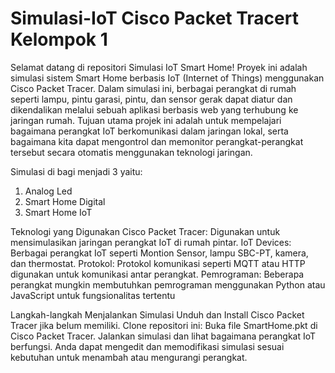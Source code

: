 # Simulasi-IoT Cisco Packet Tracert Kelompok 1
Selamat datang di repositori Simulasi IoT Smart Home! Proyek ini adalah simulasi sistem Smart Home berbasis IoT (Internet of Things) menggunakan Cisco Packet Tracer. Dalam simulasi ini, berbagai perangkat di rumah seperti lampu, pintu garasi, pintu, dan sensor gerak dapat diatur dan dikendalikan melalui sebuah aplikasi berbasis web yang terhubung ke jaringan rumah.
Tujuan utama projek ini adalah untuk mempelajari bagaimana perangkat IoT berkomunikasi dalam jaringan lokal, serta bagaimana kita dapat mengontrol dan memonitor perangkat-perangkat tersebut secara otomatis menggunakan teknologi jaringan.

Simulasi di bagi menjadi 3 yaitu:
1. Analog Led
2. Smart Home Digital
3. Smart Home IoT
   
Teknologi yang Digunakan
Cisco Packet Tracer: Digunakan untuk mensimulasikan jaringan perangkat IoT di rumah pintar.
IoT Devices: Berbagai perangkat IoT seperti Montion Sensor, lampu SBC-PT, kamera, dan thermostat.
Protokol: Protokol komunikasi seperti MQTT atau HTTP digunakan untuk komunikasi antar perangkat.
Pemrograman: Beberapa perangkat mungkin membutuhkan pemrograman menggunakan Python atau JavaScript untuk fungsionalitas tertentu

Langkah-langkah Menjalankan Simulasi
Unduh dan Install Cisco Packet Tracer jika belum memiliki.
Clone repositori ini:
Buka file SmartHome.pkt di Cisco Packet Tracer.
Jalankan simulasi dan lihat bagaimana perangkat IoT berfungsi.
Anda dapat mengedit dan memodifikasi simulasi sesuai kebutuhan untuk menambah atau mengurangi perangkat.
